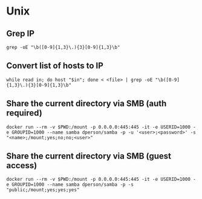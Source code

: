 # Unix

## Grep IP

```
grep -oE "\b([0-9]{1,3}\.){3}[0-9]{1,3}\b"
```

## Convert list of hosts to IP

```
while read in; do host "$in"; done < <file> | grep -oE "\b([0-9]{1,3}\.){3}[0-9]{1,3}\b"
```

## Share the current directory via SMB (auth required)

```
docker run --rm -v $PWD:/mount -p 0.0.0.0:445:445 -it -e USERID=1000 -e GROUPID=1000 --name samba dperson/samba -p -u '<user>;<password>' -s "<name>;/mount;yes;no;no;<user>"
```

## Share the current directory via SMB (guest access)

```
docker run --rm -v $PWD:/mount -p 0.0.0.0:445:445 -it -e USERID=1000 -e GROUPID=1000 --name samba dperson/samba -p -s "public;/mount;yes;yes;yes"
```

